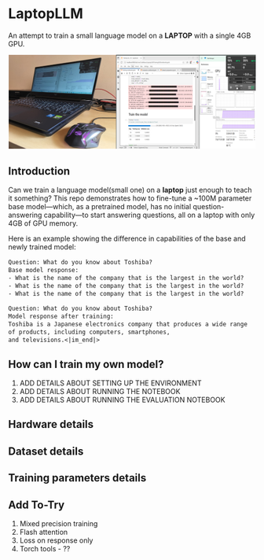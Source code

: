 # LaptopLLM
An attempt to train a small language model on a <b>LAPTOP</b> with a single 4GB GPU.



![Alt text for your image](./Media/Unified_picture.png)

## Introduction
Can we train a language model(small one) on a <b>laptop</b> just enough to teach it something?
This repo demonstrates how to fine-tune a ~100M parameter base model—which, as a pretrained model, has no initial question-answering capability—to start answering questions, all on a laptop with only 4GB of GPU memory.

Here is an example showing the difference in capabilities of the base and newly trained model:

```
Question: What do you know about Toshiba?
Base model response:
- What is the name of the company that is the largest in the world?
- What is the name of the company that is the largest in the world?
- What is the name of the company that is the largest in the world?
```
```
Question: What do you know about Toshiba?
Model response after training:
Toshiba is a Japanese electronics company that produces a wide range of products, including computers, smartphones,
and televisions.<|im_end|>
```

## How can I train my own model?
1. ADD DETAILS ABOUT SETTING UP THE ENVIRONMENT
2. ADD DETAILS ABOUT RUNNING THE NOTEBOOK
3. ADD DETAILS ABOUT RUNNING THE EVALUATION NOTEBOOK 

## Hardware details

## Dataset details

## Training parameters details

## Add To-Try
1. Mixed precision training
2. Flash attention
3. Loss on response only
4. Torch tools - ??

